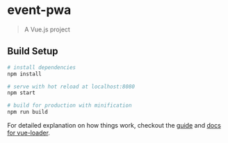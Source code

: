 # event-pwa

> A Vue.js project

## Build Setup

``` bash
# install dependencies
npm install

# serve with hot reload at localhost:8080
npm start

# build for production with minification
npm run build
```

For detailed explanation on how things work, checkout the [guide](http://vuejs-templates.github.io/webpack/) and [docs for vue-loader](http://vuejs.github.io/vue-loader).
